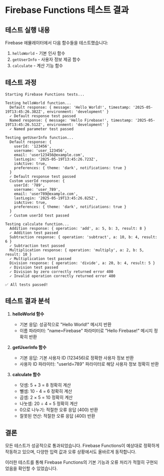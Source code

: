# Firebase Functions 테스트 결과

## 테스트 실행 내용

Firebase 에뮬레이터에서 다음 함수들을 테스트했습니다:
1. `helloWorld` - 기본 인사 함수
2. `getUserInfo` - 사용자 정보 제공 함수
3. `calculate` - 계산 기능 함수

## 테스트 과정

```
Starting Firebase Functions tests...

Testing helloWorld function...
  Default response: { message: 'Hello World!', timestamp: '2025-05-19T13:45:26.382Z', environment: 'development' }
  ✓ Default response test passed
  Named response: { message: 'Hello Firebase!', timestamp: '2025-05-19T13:45:26.512Z', environment: 'development' }
  ✓ Named parameter test passed

Testing getUserInfo function...
  Default response: {
    userId: '123456',
    username: 'user_123456',
    email: 'user123456@example.com',
    lastLogin: '2025-05-19T13:45:26.723Z',
    isActive: true,
    preferences: { theme: 'dark', notifications: true }
  }
  ✓ Default response test passed
  Custom userId response: {
    userId: '789',
    username: 'user_789',
    email: 'user789@example.com',
    lastLogin: '2025-05-19T13:45:26.825Z',
    isActive: true,
    preferences: { theme: 'dark', notifications: true }
  }
  ✓ Custom userId test passed

Testing calculate function...
  Addition response: { operation: 'add', a: 5, b: 3, result: 8 }
  ✓ Addition test passed
  Subtraction response: { operation: 'subtract', a: 10, b: 4, result: 6 }
  ✓ Subtraction test passed
  Multiplication response: { operation: 'multiply', a: 2, b: 5, result: 10 }
  ✓ Multiplication test passed
  Division response: { operation: 'divide', a: 20, b: 4, result: 5 }
  ✓ Division test passed
  ✓ Division by zero correctly returned error 400
  ✓ Invalid operation correctly returned error 400

✅ All tests passed!
```

## 테스트 결과 분석

1. **helloWorld 함수**
   - 기본 응답: 성공적으로 "Hello World!" 메시지 반환
   - 이름 파라미터: "name=Firebase" 파라미터로 "Hello Firebase!" 메시지 정확히 반환

2. **getUserInfo 함수**
   - 기본 응답: 기본 사용자 ID (123456)로 정확한 사용자 정보 반환
   - 사용자 ID 파라미터: "userId=789" 파라미터로 해당 사용자 정보 정확히 반환

3. **calculate 함수**
   - 덧셈: 5 + 3 = 8 정확히 계산
   - 뺄셈: 10 - 4 = 6 정확히 계산
   - 곱셈: 2 × 5 = 10 정확히 계산
   - 나눗셈: 20 ÷ 4 = 5 정확히 계산
   - 0으로 나누기: 적절한 오류 응답 (400) 반환
   - 잘못된 연산: 적절한 오류 응답 (400) 반환

## 결론

모든 테스트가 성공적으로 통과되었습니다. Firebase Functions이 예상대로 정확하게 작동하고 있으며, 다양한 입력 값과 오류 상황에서도 올바르게 동작합니다.

이러한 테스트를 통해 Firebase Functions의 기본 기능과 오류 처리가 적절히 구현되었음을 확인할 수 있었습니다.
